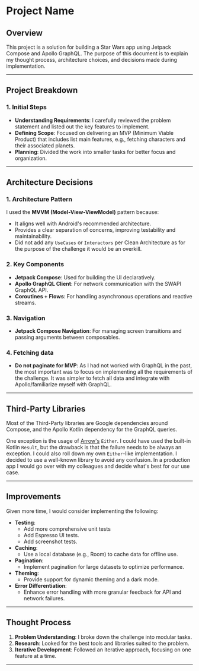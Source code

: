 # Project Name

## Overview

This project is a solution for building a Star Wars app using Jetpack Compose and Apollo GraphQL. The purpose of this document is to explain my thought process, architecture choices, and decisions made during implementation.

---

## Project Breakdown

### 1. **Initial Steps**
- **Understanding Requirements**: I carefully reviewed the problem statement and listed out the key features to implement.
- **Defining Scope**: Focused on delivering an MVP (Minimum Viable Product) that includes list main features, e.g., fetching characters and their associated planets.
- **Planning**: Divided the work into smaller tasks for better focus and organization.
---

## Architecture Decisions

### 1. **Architecture Pattern**
I used the **MVVM (Model-View-ViewModel)** pattern because:
- It aligns well with Android's recommended architecture.
- Provides a clear separation of concerns, improving testability and maintainability.
- Did not add any `UseCases` or `Interactors` per Clean Architecture as for the purpose of the challenge it would be an overkill. 

### 2. **Key Components**
- **Jetpack Compose**: Used for building the UI declaratively.
- **Apollo GraphQL Client**: For network communication with the SWAPI GraphQL API.
- **Coroutines + Flows**: For handling asynchronous operations and reactive streams.

### 3. **Navigation**
- **Jetpack Compose Navigation**: For managing screen transitions and passing arguments between composables.

### 4. **Fetching data**
- **Do not paginate for MVP**: As I had not worked with GraphQL in the past, the most important was to focus on implementing all the requirements of the challenge. It was simpler to fetch all data and integrate with Apollo/familiarize myself with GraphQL. 

---

## Third-Party Libraries

Most of the Third-Party libraries are Google dependencies around Compose, and the Apollo Kotlin dependency for the GraphQL queries.

One exception is the usage of [Arrow's](https://github.com/arrow-kt/arrow) `Either`. I could have used the built-in Kotlin `Result`, but the drawback is that the failure needs to be always an exception.
I could also roll down my own `Either`-like implementation. I decided to use a well-known library to avoid any confusion. In a production app I would go over with my colleagues and decide what's best for our use case. 

---

## Improvements

Given more time, I would consider implementing the following:
- **Testing**:
    - Add more comprehensive unit tests 
    - Add Espresso UI tests.
    - Add screenshot tests.
- **Caching**:
    - Use a local database (e.g., Room) to cache data for offline use.
- **Pagination**:
    - Implement pagination for large datasets to optimize performance.
- **Theming**:
    - Provide support for dynamic theming and a dark mode.
- **Error Differentiation**:
    - Enhance error handling with more granular feedback for API and network failures.

---

## Thought Process

1. **Problem Understanding**: I broke down the challenge into modular tasks.
2. **Research**: Looked for the best tools and libraries suited to the problem.
3. **Iterative Development**: Followed an iterative approach, focusing on one feature at a time.

---
